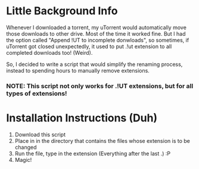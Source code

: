 # Little Background Info
Whenever I downloaded a torrent, my uTorrent would automatically move those downloads to other drive. Most of the time it worked fine. But I had the option called "Append !UT to incomplete donwloads", so sometimes, if uTorrent got closed unexpectedly, it used to put .!ut extension to all completed downloads too! (Weird).


So, I decided to write a script that would simplify the renaming process, instead to spending hours to manually remove extensions.

### NOTE: This script not only works for .!UT extensions, but for all types of extensions!

# Installation Instructions (Duh)
1. Download this script
2. Place in in the directory that contains the files whose extension is to be changed
3. Run the file, type in the extension (Everything after the last .) :P
4. Magic!
